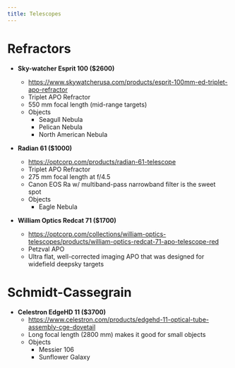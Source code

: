 ```yaml
---
title: Telescopes
---
```


# Refractors

- **Sky-watcher Esprit 100 ($2600)**

  - <https://www.skywatcherusa.com/products/esprit-100mm-ed-triplet-apo-refractor>
  - Triplet APO Refractor
  - 550 mm focal length (mid-range targets)
  - Objects
    - Seagull Nebula
    - Pelican Nebula
    - North American Nebula

- **Radian 61 ($1000)**

  - <https://optcorp.com/products/radian-61-telescope>
  - Triplet APO Refractor
  - 275 mm focal length at f/4.5
  - Canon EOS Ra w/ multiband-pass narrowband filter is the sweet spot
  - Objects
    - Eagle Nebula

- **William Optics Redcat 71 ($1700)**
  - <https://optcorp.com/collections/william-optics-telescopes/products/william-optics-redcat-71-apo-telescope-red>
  - Petzval APO
  - Ultra flat, well-corrected imaging APO that was designed for widefield deepsky targets

# Schmidt-Cassegrain

- **Celestron EdgeHD 11 ($3700)**
  - <https://www.celestron.com/products/edgehd-11-optical-tube-assembly-cge-dovetail>
  - Long focal length (2800 mm) makes it good for small objects
  - Objects
    - Messier 106
    - Sunflower Galaxy
